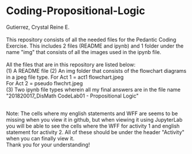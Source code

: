 # Coding-Propositional-Logic
Gutierrez, Crystal Reine E. <br><br>
This repository consists of all the needed files for the Pedantic Coding Exercise. This includes 2 files (README and ipynb) and 1 folder under the name "img" that consists of all the images used in the ipynb file. <br><br>
All the files that are in this repository are listed below:<br>
(1) A README file
(2) An img folder that consists of the flowchart diagrams in a jpeg file type.
    For Act 1 = act1 flowchart.jpeg<br>
    For Act 2 = pseudo flwchrt.jpeg<br>
(3) Two ipynb file types wherein all my final answers are in the file name "201820017_DisMath CodeLab01 - Propositional Logic"<br><br>

Note: The cells where my english statements and WFF are seems to be missing when you view it in github, but when viewing it using JupyterLab you will be able to see the cells where the WFF for activity 1 and english statement for activity 2. All of these should be under the header "Activity" when you can finally view it.<br>
Thank you for your understanding!
